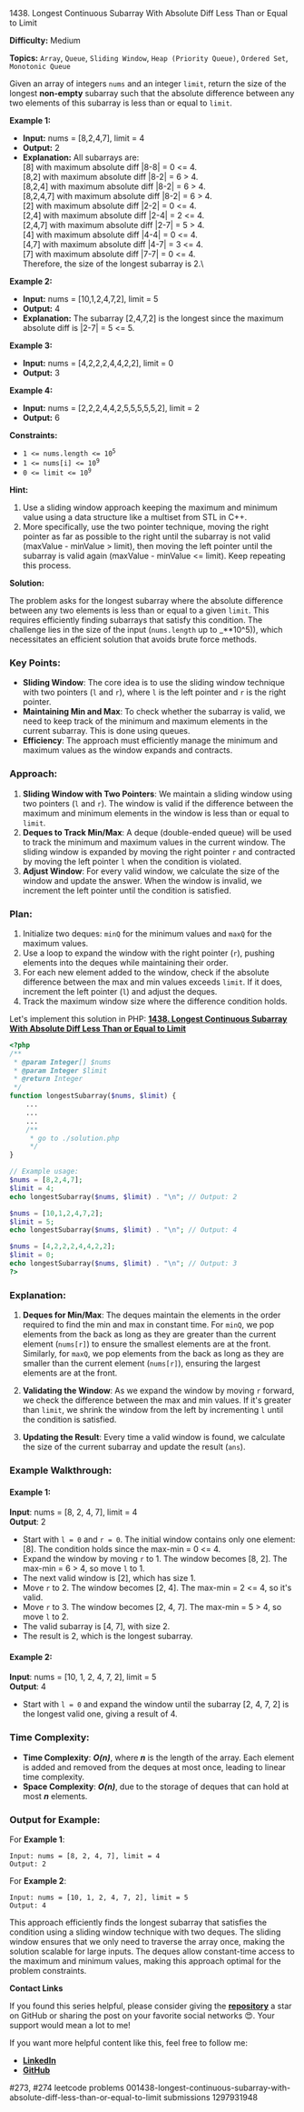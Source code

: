 1438\. Longest Continuous Subarray With Absolute Diff Less Than or Equal to Limit

**Difficulty:** Medium

**Topics:** `Array`, `Queue`, `Sliding Window`, `Heap (Priority Queue)`, `Ordered Set`, `Monotonic Queue`

Given an array of integers `nums` and an integer `limit`, return the size of the longest **non-empty** subarray such that the absolute difference between any two elements of this subarray is less than or equal to `limit`.

**Example 1:**

- **Input:** nums = [8,2,4,7], limit = 4
- **Output:** 2
- **Explanation:** All subarrays are:\
  [8] with maximum absolute diff |8-8| = 0 <= 4.\
  [8,2] with maximum absolute diff |8-2| = 6 > 4.\
  [8,2,4] with maximum absolute diff |8-2| = 6 > 4.\
  [8,2,4,7] with maximum absolute diff |8-2| = 6 > 4.\
  [2] with maximum absolute diff |2-2| = 0 <= 4.\
  [2,4] with maximum absolute diff |2-4| = 2 <= 4.\
  [2,4,7] with maximum absolute diff |2-7| = 5 > 4.\
  [4] with maximum absolute diff |4-4| = 0 <= 4.\
  [4,7] with maximum absolute diff |4-7| = 3 <= 4.\
  [7] with maximum absolute diff |7-7| = 0 <= 4.\
  Therefore, the size of the longest subarray is 2.\

**Example 2:**

- **Input:** nums = [10,1,2,4,7,2], limit = 5
- **Output:** 4
- **Explanation:** The subarray [2,4,7,2] is the longest since the maximum absolute diff is |2-7| = 5 <= 5.

**Example 3:**

- **Input:** nums = [4,2,2,2,4,4,2,2], limit = 0
- **Output:** 3 

**Example 4:**

- **Input:** nums = [2,2,2,4,4,2,5,5,5,5,5,2], limit = 2
- **Output:** 6 

**Constraints:**

- <code>1 <= nums.length <= 10<sup>5</sup></code>
- <code>1 <= nums[i] <= 10<sup>9</sup></code>
- <code>0 <= limit <= 10<sup>9</sup></code>


**Hint:**
1. Use a sliding window approach keeping the maximum and minimum value using a data structure like a multiset from STL in C++.
2. More specifically, use the two pointer technique, moving the right pointer as far as possible to the right until the subarray is not valid (maxValue - minValue > limit), then moving the left pointer until the subarray is valid again (maxValue - minValue <= limit). Keep repeating this process.



**Solution:**

The problem asks for the longest subarray where the absolute difference between any two elements is less than or equal to a given `limit`. This requires efficiently finding subarrays that satisfy this condition. The challenge lies in the size of the input (`nums.length` up to _**10^5\)), which necessitates an efficient solution that avoids brute force methods.

### **Key Points:**
- **Sliding Window**: The core idea is to use the sliding window technique with two pointers (`l` and `r`), where `l` is the left pointer and `r` is the right pointer.
- **Maintaining Min and Max**: To check whether the subarray is valid, we need to keep track of the minimum and maximum elements in the current subarray. This is done using queues.
- **Efficiency**: The approach must efficiently manage the minimum and maximum values as the window expands and contracts.

### **Approach:**
1. **Sliding Window with Two Pointers**: We maintain a sliding window using two pointers (`l` and `r`). The window is valid if the difference between the maximum and minimum elements in the window is less than or equal to `limit`.
2. **Deques to Track Min/Max**: A deque (double-ended queue) will be used to track the minimum and maximum values in the current window. The sliding window is expanded by moving the right pointer `r` and contracted by moving the left pointer `l` when the condition is violated.
3. **Adjust Window**: For every valid window, we calculate the size of the window and update the answer. When the window is invalid, we increment the left pointer until the condition is satisfied.

### **Plan:**
1. Initialize two deques: `minQ` for the minimum values and `maxQ` for the maximum values.
2. Use a loop to expand the window with the right pointer (`r`), pushing elements into the deques while maintaining their order.
3. For each new element added to the window, check if the absolute difference between the max and min values exceeds `limit`. If it does, increment the left pointer (`l`) and adjust the deques.
4. Track the maximum window size where the difference condition holds.

Let's implement this solution in PHP: **[1438. Longest Continuous Subarray With Absolute Diff Less Than or Equal to Limit](https://github.com/mah-shamim/leet-code-in-php/tree/main/algorithms/001438-longest-continuous-subarray-with-absolute-diff-less-than-or-equal-to-limit/solution.php)**

```php
<?php
/**
 * @param Integer[] $nums
 * @param Integer $limit
 * @return Integer
 */
function longestSubarray($nums, $limit) {
    ...
    ...
    ...
    /**
     * go to ./solution.php
     */
}

// Example usage:
$nums = [8,2,4,7];
$limit = 4;
echo longestSubarray($nums, $limit) . "\n"; // Output: 2

$nums = [10,1,2,4,7,2];
$limit = 5;
echo longestSubarray($nums, $limit) . "\n"; // Output: 4

$nums = [4,2,2,2,4,4,2,2];
$limit = 0;
echo longestSubarray($nums, $limit) . "\n"; // Output: 3
?>
```

### Explanation:

1. **Deques for Min/Max**: The deques maintain the elements in the order required to find the min and max in constant time. For `minQ`, we pop elements from the back as long as they are greater than the current element (`nums[r]`) to ensure the smallest elements are at the front. Similarly, for `maxQ`, we pop elements from the back as long as they are smaller than the current element (`nums[r]`), ensuring the largest elements are at the front.

2. **Validating the Window**: As we expand the window by moving `r` forward, we check the difference between the max and min values. If it's greater than `limit`, we shrink the window from the left by incrementing `l` until the condition is satisfied.

3. **Updating the Result**: Every time a valid window is found, we calculate the size of the current subarray and update the result (`ans`).

### **Example Walkthrough:**

#### Example 1:
**Input**: nums = [8, 2, 4, 7], limit = 4  
**Output**: 2

- Start with `l = 0` and `r = 0`. The initial window contains only one element: [8]. The condition holds since the max-min = 0 <= 4.
- Expand the window by moving `r` to 1. The window becomes [8, 2]. The max-min = 6 > 4, so move `l` to 1.
- The next valid window is [2], which has size 1.
- Move `r` to 2. The window becomes [2, 4]. The max-min = 2 <= 4, so it's valid.
- Move `r` to 3. The window becomes [2, 4, 7]. The max-min = 5 > 4, so move `l` to 2.
- The valid subarray is [4, 7], with size 2.
- The result is 2, which is the longest subarray.

#### Example 2:
**Input**: nums = [10, 1, 2, 4, 7, 2], limit = 5  
**Output**: 4

- Start with `l = 0` and expand the window until the subarray [2, 4, 7, 2] is the longest valid one, giving a result of 4.

### **Time Complexity:**
- **Time Complexity**: _**O(n)**_, where _**n**_ is the length of the array. Each element is added and removed from the deques at most once, leading to linear time complexity.
- **Space Complexity**: _**O(n)**_, due to the storage of deques that can hold at most _**n**_ elements.

### **Output for Example:**
For **Example 1**:
```plaintext
Input: nums = [8, 2, 4, 7], limit = 4
Output: 2
```

For **Example 2**:
```plaintext
Input: nums = [10, 1, 2, 4, 7, 2], limit = 5
Output: 4
```

This approach efficiently finds the longest subarray that satisfies the condition using a sliding window technique with two deques. The sliding window ensures that we only need to traverse the array once, making the solution scalable for large inputs. The deques allow constant-time access to the maximum and minimum values, making this approach optimal for the problem constraints.

**Contact Links**

If you found this series helpful, please consider giving the **[repository](https://github.com/mah-shamim/leet-code-in-php)** a star on GitHub or sharing the post on your favorite social networks 😍. Your support would mean a lot to me!

If you want more helpful content like this, feel free to follow me:

- **[LinkedIn](https://www.linkedin.com/in/arifulhaque/)**
- **[GitHub](https://github.com/mah-shamim)**


#273, #274 leetcode problems 001438-longest-continuous-subarray-with-absolute-diff-less-than-or-equal-to-limit submissions 1297931948
